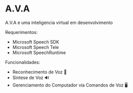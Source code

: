 # A.V.A
A.V.A e uma inteligencia virtual em desenvolvimento

Requerimentos:
- Microsoft Speech SDK
- Microsoft Speech Tele
- Microsoft SpeechRuntime

Funcionalidades:
- Reconhecimento de Voz 🎤
- Sintese de Voz 🔊
- Gerenciamento do Computador via Comandos de Voz 🖥
